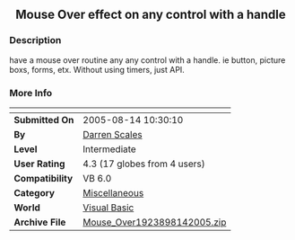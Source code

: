 ﻿<div align="center">

## Mouse Over effect on any control with a handle


</div>

### Description

have a mouse over routine any any control with a handle. ie button, picture boxs, forms, etx. Without using timers, just API.
 
### More Info
 


<span>             |<span>
---                |---
**Submitted On**   |2005-08-14 10:30:10
**By**             |[Darren Scales](https://github.com/Planet-Source-Code/PSCIndex/blob/master/ByAuthor/darren-scales.md)
**Level**          |Intermediate
**User Rating**    |4.3 (17 globes from 4 users)
**Compatibility**  |VB 6\.0
**Category**       |[Miscellaneous](https://github.com/Planet-Source-Code/PSCIndex/blob/master/ByCategory/miscellaneous__1-1.md)
**World**          |[Visual Basic](https://github.com/Planet-Source-Code/PSCIndex/blob/master/ByWorld/visual-basic.md)
**Archive File**   |[Mouse\_Over1923898142005\.zip](https://github.com/Planet-Source-Code/darren-scales-mouse-over-effect-on-any-control-with-a-handle__1-62187/archive/master.zip)








